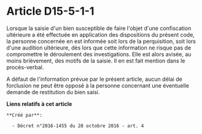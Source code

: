 # Article D15-5-1-1

Lorsque  la saisie d'un bien susceptible de faire l'objet d'une confiscation  ultérieure a été effectuée en application des
dispositions du présent  code, la personne concernée en est informée soit lors de la  perquisition, soit lors d'une audition
ultérieure, dès lors que cette  information ne risque pas de compromettre le déroulement des  investigations. Elle est alors
avisée, au moins brièvement, des motifs  de la saisie. Il en est fait mention dans le procès-verbal. 

A défaut de l'information prévue par le présent article, aucun délai de  forclusion ne peut être opposé à la personne
concernant une éventuelle  demande de restitution du bien saisi.

**Liens relatifs à cet article**

	**Créé par**:

	  - Décret n°2016-1455 du 28 octobre 2016 - art. 4

